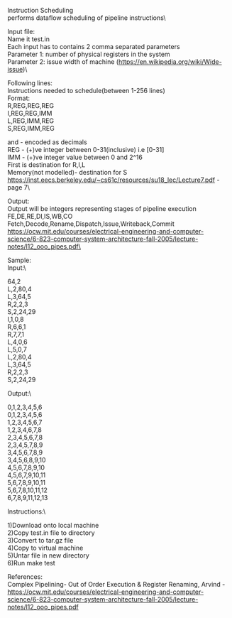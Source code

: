 Instruction Scheduling\
performs dataflow scheduling of pipeline instructions\

Input file:\
Name it test.in\
Each input has to contains 2 comma separated parameters\
Parameter 1: number of physical registers in the system\
Parameter 2: issue width of machine (https://en.wikipedia.org/wiki/Wide-issue)\

Following lines:\
Instructions needed to schedule(between 1-256 lines)\
Format:\
  R,REG,REG,REG\
  I,REG,REG,IMM\
  L,REG,IMM,REG\
  S,REG,IMM,REG
  
  <REG> and <IMM> - encoded as decimals\
  REG - (+)ve integer between 0-31(inclusive) i.e [0-31]\
  IMM - (+)ve integer value between 0 and 2^16\
  First <REG> is destination for R,I,L\
  Memory(not modelled)- destination for S\
  https://inst.eecs.berkeley.edu/~cs61c/resources/su18_lec/Lecture7.pdf - page 7\

Output:\
  Output will be integers representing stages of pipeline execution\
  FE,DE,RE,DI,IS,WB,CO\
  Fetch,Decode,Rename,Dispatch,Issue,Writeback,Commit\
  https://ocw.mit.edu/courses/electrical-engineering-and-computer-science/6-823-computer-system-architecture-fall-2005/lecture-notes/l12_ooo_pipes.pdf\
  
Sample:\
Input:\

64,2\
L,2,80,4\
L,3,64,5\
R,2,2,3\
S,2,24,29\
I,1,0,8\
R,6,6,1\
R,7,7,1\
L,4,0,6\
L,5,0,7\
L,2,80,4\
L,3,64,5\
R,2,2,3\
S,2,24,29

Output:\

0,1,2,3,4,5,6\
0,1,2,3,4,5,6\
1,2,3,4,5,6,7\
1,2,3,4,6,7,8\
2,3,4,5,6,7,8\
2,3,4,5,7,8,9\
3,4,5,6,7,8,9\
3,4,5,6,8,9,10\
4,5,6,7,8,9,10\
4,5,6,7,9,10,11\
5,6,7,8,9,10,11\
5,6,7,8,10,11,12\
6,7,8,9,11,12,13

Instructions:\

1)Download onto local machine\
2)Copy test.in file to directory\
3)Convert to tar.gz file\
4)Copy to virtual machine\
5)Untar file in new directory\
6)Run make test

References:\
Complex Pipelining- Out of Order Execution & Register Renaming, Arvind - https://ocw.mit.edu/courses/electrical-engineering-and-computer-science/6-823-computer-system-architecture-fall-2005/lecture-notes/l12_ooo_pipes.pdf


  
  
  
  
  
